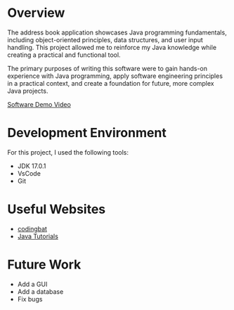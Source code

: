 # Overview
The address book application showcases Java programming fundamentals, including object-oriented principles, data structures, and user input handling. This project allowed me to reinforce my Java knowledge while creating a practical and functional tool.

The primary purposes of writing this software were to gain hands-on experience with Java programming, apply software engineering principles in a practical context, and create a foundation for future, more complex Java projects.

[Software Demo Video](https://youtu.be/KTwBEJPRZjw)

# Development Environment

For this project, I used the following tools:
 - JDK 17.0.1
 - VsCode
 - Git

# Useful Websites

- [codingbat](https://codingbat.com/java)
- [Java Tutorials](https://youtu.be/eIrMbAQSU34)

# Future Work

- Add a GUI
- Add a database
- Fix bugs
